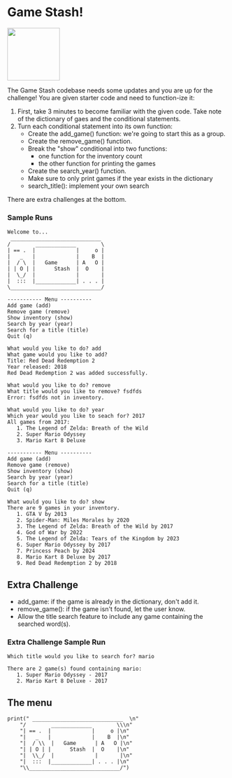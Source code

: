 # Game Stash!
<img src="./images/game-stash-logo.png" width=120>  

The Game Stash codebase needs some updates and you are up for the challenge! You are given starter code and need to function-ize it:

1. First, take 3 minutes to become familiar with the given code. Take note of the dictionary of gaes and the conditional statements.
2. Turn each conditional statement into its own function:
    * Create the add_game() function: we're going to start this as a group.
    * Create the remove_game() function.
    * Break the "show" conditional into two functions: 
        * one function for the inventory count
        * the other function for printing the games
    * Create the search_year() function.
    * Make sure to only print games if the year exists in the dictionary
    * search_title(): implement your own search  
    
There are extra challenges at the bottom.

### Sample Runs
```
Welcome to...
 _____________________________   
/        _____________        \  
| == .  |             |     o |
|   _   |             |    B  |
|  / \  |   Game      | A   O |
| | O | |      Stash  |  O    |
|  \_/  |             |       |
|  :::  |_____________| . . . |
\_____________________________/

----------- Menu ----------
Add game (add)
Remove game (remove)
Show inventory (show)
Search by year (year)
Search for a title (title)
Quit (q)

What would you like to do? add
What game would you like to add?
Title: Red Dead Redemption 2
Year released: 2018
Red Dead Redemption 2 was added successfully.
```
```
What would you like to do? remove
What title would you like to remove? fsdfds
Error: fsdfds not in inventory.
```
```
What would you like to do? year
Which year would you like to seach for? 2017
All games from 2017:
   1. The Legend of Zelda: Breath of the Wild
   2. Super Mario Odyssey
   3. Mario Kart 8 Deluxe

----------- Menu ----------
Add game (add)
Remove game (remove)
Show inventory (show)
Search by year (year)
Search for a title (title)
Quit (q)

What would you like to do? show
There are 9 games in your inventory.
   1. GTA V by 2013
   2. Spider-Man: Miles Morales by 2020
   3. The Legend of Zelda: Breath of the Wild by 2017
   4. God of War by 2022
   5. The Legend of Zelda: Tears of the Kingdom by 2023
   6. Super Mario Odyssey by 2017
   7. Princess Peach by 2024
   8. Mario Kart 8 Deluxe by 2017
   9. Red Dead Redemption 2 by 2018
```

## Extra Challenge
* add_game: if the game is already in the dictionary, don't add it.
* remove_game(): if the game isn't found, let the user know.
* Allow the title search feature to include any game containing the searched word(s).

### Extra Challenge Sample Run
```
Which title would you like to search for? mario

There are 2 game(s) found containing mario:
   1. Super Mario Odyssey - 2017
   2. Mario Kart 8 Deluxe - 2017
```

## The menu
```
print(" _____________________________  \n"
    "/        _____________        \\\n"
    "| == .  |             |     o |\n"
    "|   _   |             |    B  |\n"
    "|  / \\  |   Game      | A   O |\n"
    "| | O | |      Stash  |  O    |\n"
    "|  \\_/  |             |       |\n"
    "|  :::  |_____________| . . . |\n"
    "\\_____________________________/")
```